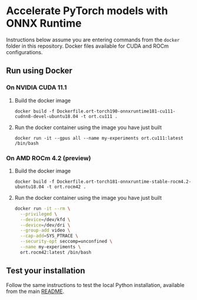 # Accelerate PyTorch models with ONNX Runtime

Instructions below assume you are entering commands from the `docker` folder in this repository. Docker files available for CUDA and ROCm configurations.

## Run using Docker

### On NVIDIA CUDA 11.1

1. Build the docker image

    `docker build -f Dockerfile.ort-torch190-onnxruntime181-cu111-cudnn8-devel-ubuntu18.04 -t ort.cu111 .`

2. Run the docker container using the image you have just built

    `docker run -it --gpus all --name my-experiments ort.cu111:latest /bin/bash`

### On AMD ROCm 4.2 (preview)

1. Build the docker image

    `docker build -f Dockerfile.ort-torch181-onnxruntime-stable-rocm4.2-ubuntu18.04 -t ort.rocm42 .`

2. Run the docker container using the image you have just built

    ```bash
    docker run -it --rm \
      --privileged \
      --device=/dev/kfd \
      --device=/dev/dri \
      --group-add video \
      --cap-add=SYS_PTRACE \
      --security-opt seccomp=unconfined \
      --name my-experiments \
      ort.rocm42:latest /bin/bash
    ```

## Test your installation

Follow the same instructions to test the local Python installation, available from the main [README](../Readme.md).
